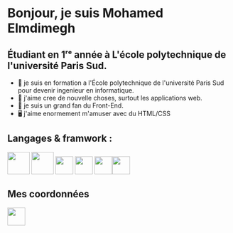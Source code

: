 #  Bonjour, je suis Mohamed Elmdimegh 


## Étudiant en 1ʳᵉ année à L'école polytechnique de l'université Paris Sud.

* 📖 je suis en formation a l'École polytechnique de l'université Paris Sud pour devenir ingenieur en informatique.
* 🍃 j'aime cree de nouvelle choses, surtout les applications web.
* 🐙 je suis un grand fan du Front-End.
* 🖥️ j'aime enormement m'amuser avec du HTML/CSS 

## Langages & framwork :

<img src="https://user-images.githubusercontent.com/98128042/177055983-5398ba3a-87d3-4654-b7fb-b663e0bce901.png" width="50" height="50"> <img src="https://user-images.githubusercontent.com/98128042/177056099-5f912892-96eb-4720-91eb-314d92514620.svg" width="50" height="50"> <img src="https://user-images.githubusercontent.com/98128042/177056168-9d334edb-2868-4dc0-bd40-5b8b3ae96b60.svg" width="40" height="40">  <img src="https://user-images.githubusercontent.com/98128042/177056144-b13dca21-482f-4b15-bc26-160264d537de.svg" width="40" height="40"> <img src="https://user-images.githubusercontent.com/98128042/177056199-687fe5db-9e09-4905-9138-ba65e0c3a1a4.svg" width="40" height="40"><img src="https://user-images.githubusercontent.com/98128042/177056748-b128daab-a056-41bf-9480-e120ddb7e15b.png" width="40" height="40">

## Mes coordonnées

<a href="https://www.linkedin.com/in/mohamed-elmdimegh-155647216/"><img src="https://user-images.githubusercontent.com/98128042/177056614-f2a4065e-c199-4070-b243-eaa20481008b.png"  width="40" height="40"></a>
